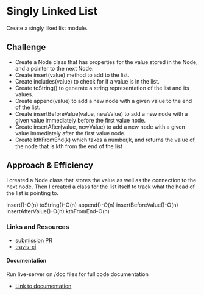 # Singly Linked List

Create a singly liked list module.

## Challenge

- Create a Node class that has properties for the value stored in the Node, and a pointer to the next Node.
- Create insert(value) method to add to the list.
- Create includes(value) to check for if a value is in the list.
- Create toString() to generate a string representation of the list and its values.
- Create append(value) to add a new node with a given value to the end of the list.
- Create insertBeforeValue(value, newValue) to add a new node with a given value immediately before the first value node.
- Create insertAfter(value, newValue) to add a new node with a given value immediately after the first value node.
- Create kthFromEnd(k) which takes a number,k, and returns the value of the node that is kth from the end of the list

## Approach & Efficiency
I created a Node class that stores the value as well as the connection to the next node. Then I created a class for the list itself to track what the head of the list is pointing to.

insert()-O(n)
toString()-O(n)
append()-O(n)
insertBeforeValue()-O(n)
insertAfterValue()-O(n)
kthFromEnd-O(n)

### Links and Resources
* [submission PR](https://github.com/tskyles-401-advanced-javascript/data-structures-and-algorithims/pull/4)
* [travis-ci](https://travis-ci.com/tskyles-401-advanced-javascript/data-structures-and-algorithims/builds/144244301)

#### Documentation
Run live-server on /doc files for full code documentation
* [Link to documentation](https://github.com/tskyles-401-advanced-javascript/data-structures-and-algorithims/tree/master/Data-Structures/LinkedList/docs)

